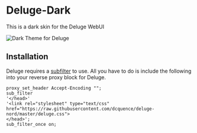 # Deluge-Dark
This is a dark skin for the Deluge WebUI

![Dark Theme for Deluge](https://github.com/dcquence/deluge-nord/blob/master/screenshots/deluge_dark_ss.png?raw=true)

## Installation
Deluge requires a [subfilter](http://nginx.org/en/docs/http/ngx_http_sub_module.html) to use. All you have to do is include the following into your reverse proxy block for Deluge.
```nginx
proxy_set_header Accept-Encoding "";
sub_filter
'</head>'
'<link rel="stylesheet" type="text/css" href="https://raw.githubusercontent.com/dcquence/deluge-nord/master/deluge.css">
</head>';
sub_filter_once on;
```
